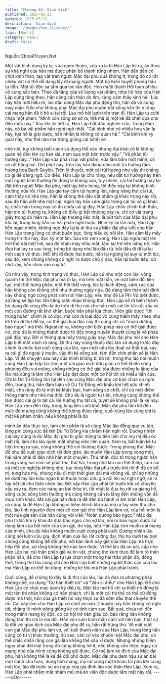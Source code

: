 ```yaml
---
title: "Chương 62: Giao dịch"
published: 2025-05-22
updated: 2025-05-22
description: 'Giao dịch'
image: '/images/han-li/cover/'
tags: [HanLi]
category: HanLi
draft: false
---
```


Nguồn: EbookTruyen.Net

Một vật hình dạng kỳ lạ, vừa quen thuộc, vừa xa lạ bị Hàn Lập lôi
ra, án theo sự khả nghi của hắn mà được phân bố thành từng
nhóm.
Hắn dần dần có chút kinh thán, tạp vật trên người Mặc đại phu
quả không ít, trong đó có rất nhiều vật có thể dễ dàng lấy đi mạng
người.
Một bộ Kiến huyết phong hầu tụ tiễn.
Một túi độc sa tẩm qua lọc rắn độc.
Hơn mười thanh Hồi toàn phiêu vô cùng sắc bén.
Theo đà tăng của số lượng vật phẩm, nhịp hô hấp của Hàn Lập
cũng tăng theo, hắn càng cẩn thận dò tìm, càng cảm thấy kinh
hãi.
Lúc này hắn mới hiểu rõ, lúc đầu cùng Mặc đại phu động thủ, hắn
đã vô cùng may mắn. Nếu như không phải Mặc đại phu muốn bắt
sống hắn thì e rằng cái mạng hắn đã ô hô ai tai rồi.
Lau mồ hôi lạnh trên trán đi, Hàn Lập tự cười nhạo một phen:
"Mình còn sống sờ sờ ra, thế mà bị một kẻ đã chết dọa cho đến
mức này."
Sau khi lôi hết ra, Hàn Lập bắt đầu nghiên cứu. Trong đám này,
có ba vật phẩm hắn nghi ngờ nhất.
"Cái bình nhỏ có nhiều hoa văn lạ này, tựa hồ là giải dược, hẳn
nhiên là không có quan hệ."
"Cái binh khí kỳ quái này, như thế nào mà trông giống cái bánh xe

nhỏ nhỉ, tuy không biết cách sử dụng thế nào nhưng đại khái có lẽ
không quan hệ đến tên cự hán kia, ném qua một bên trước vậy."
"Về phần túi hương này…"
Hàn Lập vừa phân loại vật phẩm, vừa lầm bầm một mình, có vẻ
rất hăng hái. Giờ phút này, trên tay hắn đang cầm một túi hương
tẩm hương hoa Bạch Quyên.
Trên lý thuyết, một cái túi hương như vậy thì chẳng có gì để đáng
ngờ. Có điều, Hàn Lập lại cho rằng, nếu đặt túi hương này trên
một người bình thường thì đúng là không sao, tuy nhiên, cái túi
hương này lại đặt trên người Mặc đại phu, một tay kiêu hùng, thì
điều này lại không bình thường nữa rồi.
Hàn Lập giơ tay cầm túi hương lên, nâng nâng thử cái túi, cảm
thấy nó khá nhẹ, hẳn là không thể dấu vật phẩm gì khác trong này
rồi, sau đó hắn xiết nhẹ một cái, ngón tay hắn cảm giác trong cái
túi có gì khác lạ, chắc hẳn trong này có ẩn chứa cái gì đây.
Hàn Lập chấn chỉnh tinh thần, hắn mở túi hương ra, không có
điều gì bất thường xảy ra, chỉ có vài trang giấy trong đó hiện ra.
Hàn Lập thoáng liếc mắt, là bút tích của Mặc đại phu lưu lại, trong
lòng hắn có vài phần nghi hoặc. Nhìn kỹ lại lần nữa, Hàn Lập liền
ngạc nhiên, không ngờ đây lại là di thư của Mặc đại phu viết cho
hắn.
Hàn Lập trong lòng có chút buồn bực, lòng hiếu kỳ nổi lên. Hắn
cầm lấy mấy trang tín thư này, đọc kỹ một lần.
Sau khi xem xong, Hàn Lập ngửa mặt lên trời thở dài một hơi,
sau đó nhăn mày nhíu mắt, tâm sự trở nên nặng nề.
Hắn đưa hai tay ra sau lưng, trông bộ dạng như lão đầu tử, bắt
đầu đi đi lại lại một cách vô thức. Mỗi khi đi được hai bước, hắn
lại ngừng lại suy tư một lúc, sau đó, xem chừng không có nghĩ ra
được chủ ý nào, hắn lại bước tiếp, cứ như vậy, hắn chìm vào suy
tư.

Cứ như vậy, trong tình trạng vô thức, Hàn Lập cứ như một con
lừa, vòng quanh thi thể Mặc đại phu mà đi lại, mà trên mặt hắn,
vẻ mặt biến đổi liên tục, một hồi hưng phấn, một hồi thất vọng, lúc
lại kích động, cảm xúc của hắn không còn khống chế như thường
ngày nữa.
Bộ dáng tâm thần bất định này không ngờ cũng phát sinh nơi Hàn
Lập, nếu như để Lệ Phi Vũ biết được, sợ rằng sẽ lập tức lớn tiếng
cười nhạo không thôi.
Hàn Lập sở dĩ biến thành bộ dạng đó cũng đều là do trên di thư
nói cho hắn một cái tin tức rất xấu và một con đường rất khó
khăn, buộc hắn phải lựa chọn. Viên giải dược "thi trung hoàn"
chính là có độc, mà còn là loại độc vô cùng hiếm thấy, theo như
lời trên di thư để lại, có thể giải loại độc này thì cũng chỉ có "noãn
dương bảo ngọc" mà thôi. Ngoài nó ra, không còn biện pháp nào
có thể giải được nó, cho dù là những thánh dược trị độc trong
truyền thuyết cũng là vô pháp giải độc này.
Bởi vì thông qua mấy trang giấy này, Mặc đại phu nói cho Hàn
Lập biết một cách rõ ràng. Di thư này cùng thuốc độc lão sử dụng
trước đây chính là chiêu bài cuối cùng của lão, vạn nhất nếu lão
đoạt xá thất bại, xảy ra cái gì đó ngoài ý muốn, vậy thì kẻ sống
sót, tám đến chín phần sẽ là Hàn Lập. Vì để chuyện sau này của
mình không bị bỏ rơi, trong thư lão nói muốn cùng Hàn Lập hợp
tác làm một cái giao dịch đơn giản có thể khiến song phương đều
vui mừng, chẳng những có thể giải tỏa được những lo lắng của
lão mà cũng là làm cho Hàn Lập đạt được một cơ hội tốt và nhiều
tiền của.
Chỉ là Dư Tử Đồng tồn tại đến sau cùng Mặc đại phu cơ bản
chưa có nghĩ đến, trong thư, hắn đàm luận về Dư Tử Đổng với
khẩu khí hết sức khinh miệt, cho rằng đó là một kẻ khắc bạc, ham
sống sợ chết, chỉ có một điểm thông minh nho nhỏ mà thôi. Cho
dù là người tu tiên, nhưng cũng không thể làm được cái gì to tát
cả. Kẻ hưởng thụ tất cả, tuyệt sẽ không phải là kẻ này.
Hàn Lập xem đến đây, trong lòng liền cười khổ, Mặc đại phu tâm
kế đến mức đó nhưng cũng không thể lường được rằng, cuối
cùng lão cũng chỉ là một kẻ phàm nhân, nếu không phải là do

mình ẩn dấu thực lực, tám chín phần là sẽ cùng Mặc lão đồng
quy vu tận, lãng phí công sức để tên Dư Tử Đổng kia chiếm tiện
nghi rồi. Đương nhiên cái này cũng là do Mặc đại phu bị giấc
mộng tu tiên làm cho mụ mị đầu óc mất rồi, làm cho lão quên mất
những việc liên quan. Xem ra, bất luận kẻ tu tiên trong ra sao,
cũng không thể coi thường được.
Trong phong thư, Mặc đề phu đề xuất giao dịch rất đơn giản, lão
muốn Hàn Lập trong vòng một, hai năm phải đi đến nhà hắn một
chuyến. Thứ nhất, độc tố trong người hắn trong vòng hai năm sẽ
phát tác, thứ hai, trong nhà lão còn thê thiếp, con cái và một cơ
nghiệp không nhỏ, tuy rằng Mặc đại phu trước khi rời đi đã có bố
trí, tung hỏa mù, nhưng nếu đi một thời gian dài mà không về, chỉ
sợ những kẻ dưới tay lão kiêu ngạo khó thuần hoặc cừu gia nổi
lên sự nghi ngờ, sẽ ra tay bất lợi cho thân nhân lão. Bởi vậy Hàn
Lập phải tới trước khi có chuyện xấu xảy ra, đem các nàng an bài
thỏa trí, tốt nhất là đưa họ rời xa giang hồ, sống cuộc sống bình
thường mà cũng không cần lo lắng đến những vấn đề mưu sinh
khác.
Mà cái giá hắn đưa ra để đền bù hành vi ám toán Hàn Lập, và
cũng là để Hàn Lập không vì hiềm khích khi xưa mà ra tay viện
thủ cho lão, lão tình nguyện đem một cô con gái cho Hàn Lập làm
vợ, của hồi môn là một nửa gia sản của hắn cùng với viên "Noãn
dương bảo ngọc."
Mặc đại phu trước khi ly khai đã đưa bảo ngọc cho vợ lão, nói rõ
bảo ngọc được sử dụng làm của hồi môn của con gái, do vậy, nếu
Hàn Lập còn muốn cái mạng của mình, cho dù hắn không muốn
cưới cũng phải cưới.
Đương nhiên lão cũng nói luôn cừu gia, địch nhận của lão rất
cường đại, thủ hạ dưới tay bọn chúng cũng không dễ đối phó, với
bản lãnh bây giờ của Hàn Lập mà trực tiếp đối phó, sợ rằng
không thể nào làm được. Vì thế lão đã an bài, cấp cho Hàn Lập
hai cái thân phận giả và tín vật, chứng thơ kèm theo để làm rõ
thân phận hắn, để cho Hàn Lập tự lựa chọn một trong hai thân
phận đó, đồng thời, trong thư lão cũng chỉ cho Hàn Lập biết
những người thân cận của lão mà Hàn Lập có thể tin dùng,
những kẻ thù mà Hàn Lập phải tránh.

Cuối cùng, để chứng tỏ đây là di thư của lão, lão đã đưa ra
phương pháp không chế, sử dụng "Cự hán thiết nô" và "Vân sí
điểu" cho Hàn Lập.
Để cho Hàn Lập có chút mạc danh kỳ diệu là, Mặc lão mơ hồ chỉ
ra thiết nô đúng là một tên thi nhân không có hồn phách, chỉ là
một cái thi thể có thể cử động được mà thôi, hồn của gã thiết nô
này thực sự đã sớm đầu thai chuyển thế rồi. Cái này làm cho Hàn
Lập có chút ảo não. Chuyện này hắn không có nghĩ tới, chẳng lẽ
mình trông giống kẻ có tình cảm sao.
Bất quá, chưa nói đến trong mình mang kỳ độc, có cơ hội trở nên
giàu có, bảo rằng hắn không động tâm thì chỉ là nói dối. Hắn vốn
luôn luôn mẫn cảm với tiền bạc, thật sự là đối với giao dịch của
Mặc đại phu đề ra, hắn rất hứng thú. Về mặt cưới con gái Mặc đại
phu làm vợ, với tuổi thanh niên của Hàn Lập, trong lòng hắn cũng
có tư vị khác thường, dù sao, căn cứ vào khuôn mặt Mặc đại phu,
có thể chắc chắn rằng con gái lão không thể xấu xí được.
Nhưng những hiểm nguy phải đối mặt trong đó cũng không hề ít,
nếu không cẩn thận, ngay cả mạng nhỏ của mình cũng không giữ
được. Có thể làm kẻ địch của Mặc đại phu, hẳn không thể là kẻ
dễ đối phó được.
Mặc đại phu đem hậu sự an bài một cách chu toàn, dùng tính
mạng, mỹ nữ cùng một khoản tài phú lớn cùng một lúc, lão đã
buộc sự an nguy của gia đình lão vào thân Hàn Lập. Xem ra, Hàn
Lập phải nhắm mắt nhắm mũi mà ăn viên độc dược tẩm mật này
rồi.
------oOo------
